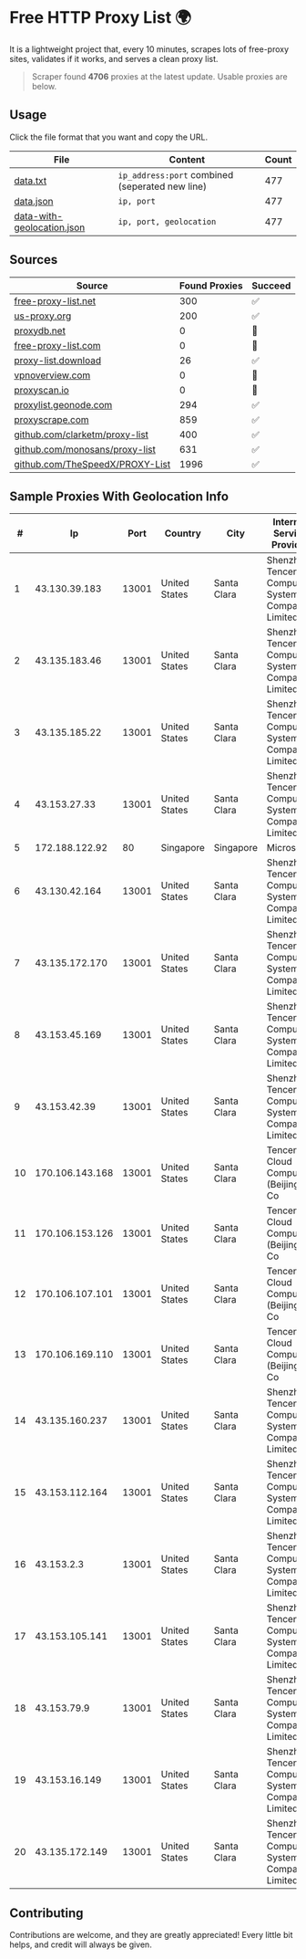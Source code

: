 
# Free HTTP Proxy List 🌍

It is a lightweight project that, every 10 minutes, scrapes lots of free-proxy sites, validates if it works, and serves a clean proxy list.


> Scraper found **4706** proxies at the latest update. Usable proxies are below.

## Usage

Click the file format that you want and copy the URL.


|File|Content|Count|
|----|-------|-----|
|[data.txt](https://raw.githubusercontent.com/themiralay/Proxy-List-World/master/data.txt)|`ip_address:port` combined (seperated new line)|477|
|[data.json](https://raw.githubusercontent.com/themiralay/Proxy-List-World/master/data.json)|`ip, port`|477|
|[data-with-geolocation.json](https://raw.githubusercontent.com/themiralay/Proxy-List-World/master/data-with-geolocation.json)|`ip, port, geolocation`|477|

## Sources

|Source|Found Proxies|Succeed|
|------|-------------|-------|
|[free-proxy-list.net](https://free-proxy-list.net)|300|✅|
|[us-proxy.org](https://www.us-proxy.org)|200|✅|
|[proxydb.net](http://proxydb.net)|0|🚫|
|[free-proxy-list.com](https://free-proxy-list.com/?page=&port=&type%5B%5D=http&type%5B%5D=https&up_time=0&search=Search)|0|🚫|
|[proxy-list.download](https://www.proxy-list.download/HTTP)|26|✅|
|[vpnoverview.com](https://vpnoverview.com/privacy/anonymous-browsing/free-proxy-servers)|0|🚫|
|[proxyscan.io](https://www.proxyscan.io)|0|🚫|
|[proxylist.geonode.com](https://proxylist.geonode.com/api/proxy-list?limit=300&page=1&sort_by=lastChecked&sort_type=desc&protocols=http,https)|294|✅|
|[proxyscrape.com](https://api.proxyscrape.com/v2/?request=displayproxies&protocol=http&timeout=10000&country=all&ssl=all&anonymity=all)|859|✅|
|[github.com/clarketm/proxy-list](https://raw.githubusercontent.com/clarketm/proxy-list/master/proxy-list-raw.txt)|400|✅|
|[github.com/monosans/proxy-list](https://raw.githubusercontent.com/monosans/proxy-list/main/proxies/http.txt)|631|✅|
|[github.com/TheSpeedX/PROXY-List](https://raw.githubusercontent.com/TheSpeedX/PROXY-List/master/http.txt)|1996|✅|


## Sample Proxies With Geolocation Info

|#|Ip|Port|Country|City|Internet Service Provider|
|-|--|----|-------|----|-------------------------|
|1|43.130.39.183|13001|United States|Santa Clara|Shenzhen Tencent Computer Systems Company Limited|
|2|43.135.183.46|13001|United States|Santa Clara|Shenzhen Tencent Computer Systems Company Limited|
|3|43.135.185.22|13001|United States|Santa Clara|Shenzhen Tencent Computer Systems Company Limited|
|4|43.153.27.33|13001|United States|Santa Clara|Shenzhen Tencent Computer Systems Company Limited|
|5|172.188.122.92|80|Singapore|Singapore|Microsoft|
|6|43.130.42.164|13001|United States|Santa Clara|Shenzhen Tencent Computer Systems Company Limited|
|7|43.135.172.170|13001|United States|Santa Clara|Shenzhen Tencent Computer Systems Company Limited|
|8|43.153.45.169|13001|United States|Santa Clara|Shenzhen Tencent Computer Systems Company Limited|
|9|43.153.42.39|13001|United States|Santa Clara|Shenzhen Tencent Computer Systems Company Limited|
|10|170.106.143.168|13001|United States|Santa Clara|Tencent Cloud Computing (Beijing) Co|
|11|170.106.153.126|13001|United States|Santa Clara|Tencent Cloud Computing (Beijing) Co|
|12|170.106.107.101|13001|United States|Santa Clara|Tencent Cloud Computing (Beijing) Co|
|13|170.106.169.110|13001|United States|Santa Clara|Tencent Cloud Computing (Beijing) Co|
|14|43.135.160.237|13001|United States|Santa Clara|Shenzhen Tencent Computer Systems Company Limited|
|15|43.153.112.164|13001|United States|Santa Clara|Shenzhen Tencent Computer Systems Company Limited|
|16|43.153.2.3|13001|United States|Santa Clara|Shenzhen Tencent Computer Systems Company Limited|
|17|43.153.105.141|13001|United States|Santa Clara|Shenzhen Tencent Computer Systems Company Limited|
|18|43.153.79.9|13001|United States|Santa Clara|Shenzhen Tencent Computer Systems Company Limited|
|19|43.153.16.149|13001|United States|Santa Clara|Shenzhen Tencent Computer Systems Company Limited|
|20|43.135.172.149|13001|United States|Santa Clara|Shenzhen Tencent Computer Systems Company Limited|



## Contributing

Contributions are welcome, and they are greatly appreciated! Every
little bit helps, and credit will always be given.

